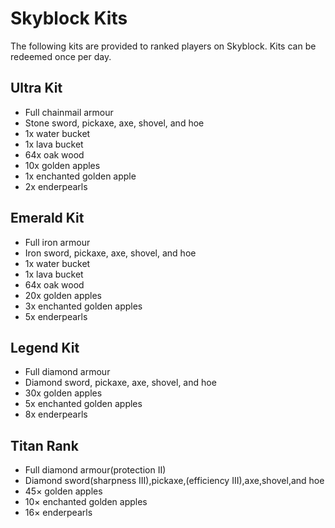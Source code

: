 # Skyblock Kits

The following kits are provided to ranked players on Skyblock. Kits can be redeemed once per day.

## Ultra Kit

* Full chainmail armour
* Stone sword, pickaxe, axe, shovel, and hoe
* 1x water bucket
* 1x lava bucket
* 64x oak wood
* 10x golden apples
* 1x enchanted golden apple
* 2x enderpearls

## Emerald Kit

* Full iron armour
* Iron sword, pickaxe, axe, shovel, and hoe
* 1x water bucket
* 1x lava bucket
* 64x oak wood
* 20x golden apples
* 3x enchanted golden apples
* 5x enderpearls

## Legend Kit
* Full diamond armour
* Diamond sword, pickaxe, axe, shovel, and hoe
* 30x golden apples
* 5x enchanted golden apples
* 8x enderpearls
## Titan Rank
* Full diamond armour(protection II)
* Diamond sword(sharpness III),pickaxe,(efficiency III),axe,shovel,and hoe
* 45× golden apples
* 10× enchanted golden apples
* 16× enderpearls
